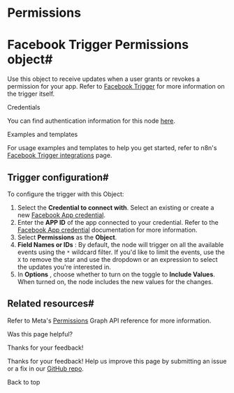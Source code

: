 # Permissions

[ ](https://github.com/n8n-io/n8n-docs/edit/main/docs/integrations/builtin/trigger-nodes/n8n-nodes-base.facebooktrigger/permissions.md "Edit this page")

# Facebook Trigger Permissions object#

Use this object to receive updates when a user grants or revokes a permission for your app. Refer to [Facebook Trigger](../) for more information on the trigger itself.

Credentials

You can find authentication information for this node [here](../../../credentials/facebookapp/).

Examples and templates

For usage examples and templates to help you get started, refer to n8n's [Facebook Trigger integrations](https://n8n.io/integrations/facebook-trigger/) page.

## Trigger configuration#

To configure the trigger with this Object:

  1. Select the **Credential to connect with**. Select an existing or create a new [Facebook App credential](../../../credentials/facebookapp/).
  2. Enter the **APP ID** of the app connected to your credential. Refer to the [Facebook App credential](../../../credentials/facebookapp/) documentation for more information.
  3. Select **Permissions** as the **Object**.
  4. **Field Names or IDs** : By default, the node will trigger on all the available events using the `*` wildcard filter. If you'd like to limit the events, use the `X` to remove the star and use the dropdown or an expression to select the updates you're interested in.
  5. In **Options** , choose whether to turn on the toggle to **Include Values**. When turned on, the node includes the new values for the changes.



## Related resources#

Refer to Meta's [Permissions](https://developers.facebook.com/docs/graph-api/webhooks/reference/permissions/) Graph API reference for more information.

Was this page helpful? 

Thanks for your feedback! 

Thanks for your feedback! Help us improve this page by submitting an issue or a fix in our [GitHub repo](https://github.com/n8n-io/n8n-docs). 

Back to top 
